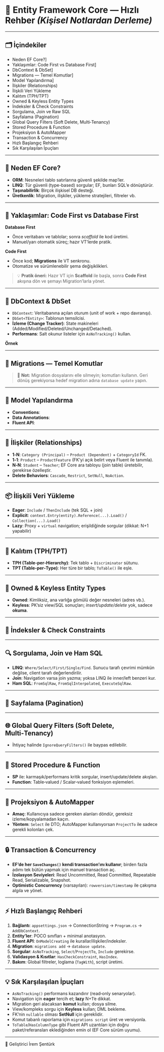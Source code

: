 # 🧩 Entity Framework Core — Hızlı Rehber *(Kişisel Notlardan Derleme)*
---

## 🗂️ İçindekiler

* Neden EF Core?]
* Yaklaşımlar: Code First vs Database First]
* DbContext & DbSet]
* Migrations — Temel Komutlar]
* Model Yapılandırma]
* İlişkiler (Relationships)
* İlişkili Veri Yükleme
* Kalıtım (TPH/TPT)
* Owned & Keyless Entity Types
* İndeksler & Check Constraints
* Sorgulama, Join ve Raw SQL
* Sayfalama (Pagination)
* Global Query Filters (Soft Delete, Multi‑Tenancy)
* Stored Procedure & Function
* Projeksiyon & AutoMapper
* Transaction & Concurrency
* Hızlı Başlangıç Rehberi
* Sık Karşılaşılan İpuçları

---

## 🚀 Neden EF Core?

* **ORM**: Nesneleri tablo satırlarına güvenli şekilde map’ler.
* **LINQ**: Tür güvenli (type-based) sorgular; EF, bunları SQL’e dönüştürür.
* **Taşınabilirlik**: Birçok ilişkisel DB desteği.
* **Üretkenlik**: Migration, ilişkiler, yükleme stratejileri, filtreler vb.

---

## 🧭 Yaklaşımlar: Code First vs Database First

**Database First**

* Önce veritabanı ve tablolar; sonra *scaffold* ile kod üretimi.
* Manuel/yarı otomatik süreç; hazır VT’lerde pratik.

**Code First**

* Önce kod; **Migrations** ile VT senkronu.
* Otomatize ve sürümlenebilir şema değişiklikleri.

> 💡 **Pratik öneri:** Hazır VT için **Scaffold** ile başla, sonra **Code First** akışına dön ve şemayı Migration’larla yönet.

---

## 🧱 DbContext & DbSet

* `DbContext`: Veritabanına açılan oturum (unit of work + repo davranışı).
* `DbSet<TEntity>`: Tablonun temsilcisi.
* **İzleme (Change Tracker)**: State makineleri (Added/Modified/Deleted/Unchanged/Detached).
* **Performans**: Salt okunur listeler için `AsNoTracking()` kullan.

**Örnek**

---

## 🔧 Migrations — Temel Komutlar

> 📝 **Not:** Migration dosyalarını elle silmeyin; komutları kullanın. Geri dönüş gerekiyorsa hedef migration adına `database update` yapın.

---

## 🧩 Model Yapılandırma

* **Conventions**: 
* **Data Annotations**: 
* **Fluent API**: 


---

## 🤝 İlişkiler (Relationships)

* **1‑N**: `Category (Principal)` – `Product (Dependent)` + `CategoryId` FK.
* **1‑1**: `Product` – `ProductFeature` (FK’yi açık belirt veya Fluent ile tanımla).
* **N‑N**: `Student` – `Teacher`; EF Core ara tabloyu (join table) üretebilir, gerekirse özelleştir.
* **Delete Behaviors**: `Cascade`, `Restrict`, `SetNull`, `NoAction`.


---

## 📦 İlişkili Veri Yükleme

* **Eager**: `Include` / `ThenInclude` (tek SQL + join)
* **Explicit**: `context.Entry(entity).Reference(...).Load()` / `Collection(...).Load()`
* **Lazy**: Proxy + `virtual` navigation; erişildiğinde sorgular (dikkat: N+1 yapabilir)

---

## 🧬 Kalıtım (TPH/TPT)

* **TPH (Table‑per‑Hierarchy)**: Tek tablo + `Discriminator` sütunu.
* **TPT (Table‑per‑Type)**: Her türe bir tablo; `ToTable()` ile eşle.

---

## 🧾 Owned & Keyless Entity Types

* **Owned**: Kimliksiz, ana varlığa gömülü değer nesneleri (adres vb.).
* **Keyless**: PK’siz view/SQL sonuçları; *insert/update/delete* yok, sadece **okuma**.

---

## 📐 İndeksler & Check Constraints

---

## 🔍 Sorgulama, Join ve Ham SQL

* **LINQ**: `Where/Select/First/Single/Find`. Sunucu tarafı çevrimi mümkün değilse, client tarafı değerlendirilir.
* **Join**: Navigation varsa join yazma; yoksa LINQ ile inner/left benzeri kur.
* **Ham SQL**: `FromSqlRaw`, `FromSqlInterpolated`, `ExecuteSqlRaw`.

---

## 📄 Sayfalama (Pagination)

---

## 🌐 Global Query Filters (Soft Delete, Multi‑Tenancy)

* İhtiyaç halinde `IgnoreQueryFilters()` ile baypas edilebilir.

---

## 🧪 Stored Procedure & Function

* **SP** ile: karmaşık/performans kritik sorgular, insert/update/delete akışları.
* **Function**: Table‑valued / Scalar‑valued fonksiyon eşlemeleri.

---

## 🎯 Projeksiyon & AutoMapper

* **Amaç**: Kullanıcıya sadece gereken alanları döndür, gereksiz izleme/kopyalamadan kaçın.
* **Yöntem**: `Select` ile DTO; AutoMapper kullanıyorsan `ProjectTo` ile sadece gerekli kolonları çek.

---

## 🔒 Transaction & Concurrency

* **EF’de her `SaveChanges()` kendi transaction’ını kullanır**; birden fazla adımı tek bütün yapmak için manuel transaction aç.
* **İzolasyon Seviyeleri**: Read Uncommitted, Read Committed, Repeatable Read, Serializable, Snapshot.
* **Optimistic Concurrency** (varsayılan): `rowversion/timestamp` ile çakışma algıla ve yönet.

---

## ⚡ Hızlı Başlangıç Rehberi

1. **Bağlantı**: `appsettings.json` → ConnectionString → `Program.cs` → `AddDbContext`.
2. **Entity’ler**: POCO sınıfları + minimal anotasyon.
3. **Fluent API**: `OnModelCreating` ile kurallar/ilişkiler/indeksler.
4. **Migration**: `migrations add` → `database update`.
5. **Sorgular**: `AsNoTracking`, `Select`/`ProjectTo`, `Include` gerekirse.
6. **Validasyon & Kısıtlar**: `HasCheckConstraint`, `HasIndex`.
7. **Bakım**: Global filtreler, loglama (`TagWith`), script üretimi.

---

## 💡 Sık Karşılaşılan İpuçları

* `AsNoTracking()` performans kazandırır (read‑only senaryolar).
* Navigation için **eager** tercih et; **lazy** N+1’e dikkat.
* Migration geri alacaksan **komut** kullan; dosya silme.
* View/kompleks sorgu için **Keyless** kullan; DML bekleme.
* FK’nin `nullable` olması **SetNull** için gereklidir.
* Komut tabanlı raporlama için `migrations script` üret ve versiyonla.
* `ToTable`/`HasColumnType` gibi Fluent API uzantıları için doğru paket/referansları eklediğinden emin ol (EF Core sürüm uyumu).

---


👤 Geliştirici
İrem Şentürk
